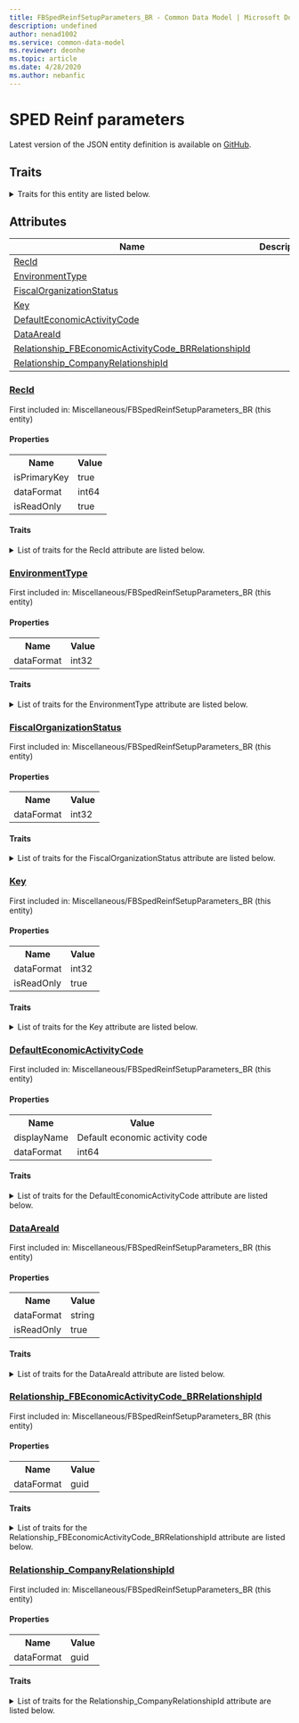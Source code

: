 ```yaml
---
title: FBSpedReinfSetupParameters_BR - Common Data Model | Microsoft Docs
description: undefined
author: nenad1002
ms.service: common-data-model
ms.reviewer: deonhe
ms.topic: article
ms.date: 4/28/2020
ms.author: nebanfic
---
```


# SPED Reinf parameters

  
 Latest version of the JSON entity definition is available on <a href="https://github.com/Microsoft/CDM/tree/master/schemaDocuments/core/operationsCommon/Tables/Finance/FiscalBooksBrazil/Miscellaneous/FBSpedReinfSetupParameters_BR.cdm.json" target="_blank">GitHub</a>.  

## Traits

<details>
<summary>Traits for this entity are listed below.  
</summary>

**is.identifiedBy**  
  names a specifc identity attribute to use with an entity  <table><tr><th>Parameter</th><th>Value</th><th>Data type</th><th>Explanation</th></tr><tr><td>attribute</td><td>[FBSpedReinfSetupParameters_BR/(resolvedAttributes)/RecId](#RecId)</td><td>attribute</td><td></td></tr></table>

**is.CDM.entityVersion**  
  <table><tr><th>Parameter</th><th>Value</th><th>Data type</th><th>Explanation</th></tr><tr><td>versionNumber</td><td>"1.0.0"</td><td>string</td><td>semantic version number of the entity</td></tr></table>

**is.application.releaseVersion**  
  <table><tr><th>Parameter</th><th>Value</th><th>Data type</th><th>Explanation</th></tr><tr><td>releaseVersion</td><td>"10.0.13.0"</td><td>string</td><td>semantic version number of the application introducing this entity</td></tr></table>

**is.localized.displayedAs**  
  Holds the list of language specific display text for an object.  <table><tr><th>Parameter</th><th>Value</th><th>Data type</th><th>Explanation</th></tr><tr><td>localizedDisplayText</td><td><table><tr><th>languageTag</th><th>displayText</th></tr><tr><td>en</td><td>SPED Reinf parameters</td></tr></table></td><td>entity</td><td>a reference to the constant entity holding the list of localized text</td></tr></table>

</details>

## Attributes

|Name|Description|First Included in Instance|
|---|---|---|
|[RecId](#RecId)||<a href="FBSpedReinfSetupParameters_BR.md" target="_blank">Miscellaneous/FBSpedReinfSetupParameters_BR</a>|
|[EnvironmentType](#EnvironmentType)||<a href="FBSpedReinfSetupParameters_BR.md" target="_blank">Miscellaneous/FBSpedReinfSetupParameters_BR</a>|
|[FiscalOrganizationStatus](#FiscalOrganizationStatus)||<a href="FBSpedReinfSetupParameters_BR.md" target="_blank">Miscellaneous/FBSpedReinfSetupParameters_BR</a>|
|[Key](#Key)||<a href="FBSpedReinfSetupParameters_BR.md" target="_blank">Miscellaneous/FBSpedReinfSetupParameters_BR</a>|
|[DefaultEconomicActivityCode](#DefaultEconomicActivityCode)||<a href="FBSpedReinfSetupParameters_BR.md" target="_blank">Miscellaneous/FBSpedReinfSetupParameters_BR</a>|
|[DataAreaId](#DataAreaId)||<a href="FBSpedReinfSetupParameters_BR.md" target="_blank">Miscellaneous/FBSpedReinfSetupParameters_BR</a>|
|[Relationship_FBEconomicActivityCode_BRRelationshipId](#Relationship_FBEconomicActivityCode_BRRelationshipId)||<a href="FBSpedReinfSetupParameters_BR.md" target="_blank">Miscellaneous/FBSpedReinfSetupParameters_BR</a>|
|[Relationship_CompanyRelationshipId](#Relationship_CompanyRelationshipId)||<a href="FBSpedReinfSetupParameters_BR.md" target="_blank">Miscellaneous/FBSpedReinfSetupParameters_BR</a>|

### <a href=#RecId name="RecId">RecId</a>

First included in: Miscellaneous/FBSpedReinfSetupParameters_BR (this entity)  

#### Properties

<table><tr><th>Name</th><th>Value</th></tr><tr><td>isPrimaryKey</td><td>true</td></tr><tr><td>dataFormat</td><td>int64</td></tr><tr><td>isReadOnly</td><td>true</td></tr></table>

#### Traits

<details>
<summary>List of traits for the RecId attribute are listed below.</summary>

**is.dataFormat.integer**  
**is.dataFormat.big**  
**is.identifiedBy**  
names a specifc identity attribute to use with an entity  <table><tr><th>Parameter</th><th>Value</th><th>Data type</th><th>Explanation</th></tr><tr><td>attribute</td><td>[FBSpedReinfSetupParameters_BR/(resolvedAttributes)/RecId](#RecId)</td><td>attribute</td><td></td></tr></table>

**is.readOnly**  
**is.dataFormat.integer**  
**is.dataFormat.big**  
</details>

### <a href=#EnvironmentType name="EnvironmentType">EnvironmentType</a>

First included in: Miscellaneous/FBSpedReinfSetupParameters_BR (this entity)  

#### Properties

<table><tr><th>Name</th><th>Value</th></tr><tr><td>dataFormat</td><td>int32</td></tr></table>

#### Traits

<details>
<summary>List of traits for the EnvironmentType attribute are listed below.</summary>

**is.dataFormat.integer**  
**is.dataFormat.integer**  
</details>

### <a href=#FiscalOrganizationStatus name="FiscalOrganizationStatus">FiscalOrganizationStatus</a>

First included in: Miscellaneous/FBSpedReinfSetupParameters_BR (this entity)  

#### Properties

<table><tr><th>Name</th><th>Value</th></tr><tr><td>dataFormat</td><td>int32</td></tr></table>

#### Traits

<details>
<summary>List of traits for the FiscalOrganizationStatus attribute are listed below.</summary>

**is.dataFormat.integer**  
**is.dataFormat.integer**  
</details>

### <a href=#Key name="Key">Key</a>

First included in: Miscellaneous/FBSpedReinfSetupParameters_BR (this entity)  

#### Properties

<table><tr><th>Name</th><th>Value</th></tr><tr><td>dataFormat</td><td>int32</td></tr><tr><td>isReadOnly</td><td>true</td></tr></table>

#### Traits

<details>
<summary>List of traits for the Key attribute are listed below.</summary>

**is.dataFormat.integer**  
**is.readOnly**  
**is.dataFormat.integer**  
</details>

### <a href=#DefaultEconomicActivityCode name="DefaultEconomicActivityCode">DefaultEconomicActivityCode</a>

First included in: Miscellaneous/FBSpedReinfSetupParameters_BR (this entity)  

#### Properties

<table><tr><th>Name</th><th>Value</th></tr><tr><td>displayName</td><td>Default economic activity code</td></tr><tr><td>dataFormat</td><td>int64</td></tr></table>

#### Traits

<details>
<summary>List of traits for the DefaultEconomicActivityCode attribute are listed below.</summary>

**is.dataFormat.integer**  
**is.dataFormat.big**  
**is.localized.displayedAs**  
Holds the list of language specific display text for an object.  <table><tr><th>Parameter</th><th>Value</th><th>Data type</th><th>Explanation</th></tr><tr><td>localizedDisplayText</td><td><table><tr><th>languageTag</th><th>displayText</th></tr><tr><td>en</td><td>Default economic activity code</td></tr></table></td><td>entity</td><td>a reference to the constant entity holding the list of localized text</td></tr></table>

**is.dataFormat.integer**  
**is.dataFormat.big**  
</details>

### <a href=#DataAreaId name="DataAreaId">DataAreaId</a>

First included in: Miscellaneous/FBSpedReinfSetupParameters_BR (this entity)  

#### Properties

<table><tr><th>Name</th><th>Value</th></tr><tr><td>dataFormat</td><td>string</td></tr><tr><td>isReadOnly</td><td>true</td></tr></table>

#### Traits

<details>
<summary>List of traits for the DataAreaId attribute are listed below.</summary>

**is.dataFormat.character**  
**is.dataFormat.big**  
**is.dataFormat.array**  
**is.readOnly**  
**is.dataFormat.character**  
**is.dataFormat.array**  
</details>

### <a href=#Relationship_FBEconomicActivityCode_BRRelationshipId name="Relationship_FBEconomicActivityCode_BRRelationshipId">Relationship_FBEconomicActivityCode_BRRelationshipId</a>

First included in: Miscellaneous/FBSpedReinfSetupParameters_BR (this entity)  

#### Properties

<table><tr><th>Name</th><th>Value</th></tr><tr><td>dataFormat</td><td>guid</td></tr></table>

#### Traits

<details>
<summary>List of traits for the Relationship_FBEconomicActivityCode_BRRelationshipId attribute are listed below.</summary>

**is.dataFormat.character**  
**is.dataFormat.big**  
**is.dataFormat.array**  
**is.dataFormat.guid**  
**means.identity.entityId**  
**is.linkedEntity.identifier**  
Marks the attribute(s) that hold foreign key references to a linked (used as an attribute) entity. This attribute is added to the resolved entity to enumerate the referenced entities.  <table><tr><th>Parameter</th><th>Value</th><th>Data type</th><th>Explanation</th></tr><tr><td>entityReferences</td><td><table><tr><th>entityReference</th><th>attributeReference</th></tr><tr><td><a href="FBEconomicActivityCode_BR.md" target="_blank">/core/operationsCommon/Tables/Finance/FiscalBooksBrazil/Miscellaneous/FBEconomicActivityCode_BR.cdm.json/FBEconomicActivityCode_BR</a></td><td><a href="FBEconomicActivityCode_BR.md#RecId" target="_blank">RecId</a></td></tr></table></td><td>entity</td><td>a reference to the constant entity holding the list of entity references</td></tr></table>

**is.dataFormat.guid**  
**is.dataFormat.character**  
**is.dataFormat.array**  
</details>

### <a href=#Relationship_CompanyRelationshipId name="Relationship_CompanyRelationshipId">Relationship_CompanyRelationshipId</a>

First included in: Miscellaneous/FBSpedReinfSetupParameters_BR (this entity)  

#### Properties

<table><tr><th>Name</th><th>Value</th></tr><tr><td>dataFormat</td><td>guid</td></tr></table>

#### Traits

<details>
<summary>List of traits for the Relationship_CompanyRelationshipId attribute are listed below.</summary>

**is.dataFormat.character**  
**is.dataFormat.big**  
**is.dataFormat.array**  
**is.dataFormat.guid**  
**means.identity.entityId**  
**is.linkedEntity.identifier**  
Marks the attribute(s) that hold foreign key references to a linked (used as an attribute) entity. This attribute is added to the resolved entity to enumerate the referenced entities.  <table><tr><th>Parameter</th><th>Value</th><th>Data type</th><th>Explanation</th></tr><tr><td>entityReferences</td><td><table><tr><th>entityReference</th><th>attributeReference</th></tr><tr><td><a href="../../Ledger/Main/CompanyInfo.md" target="_blank">/core/operationsCommon/Tables/Finance/Ledger/Main/CompanyInfo.cdm.json/CompanyInfo</a></td><td><a href="../../Ledger/Main/CompanyInfo.md#RecId" target="_blank">RecId</a></td></tr></table></td><td>entity</td><td>a reference to the constant entity holding the list of entity references</td></tr></table>

**is.dataFormat.guid**  
**is.dataFormat.character**  
**is.dataFormat.array**  
</details>
